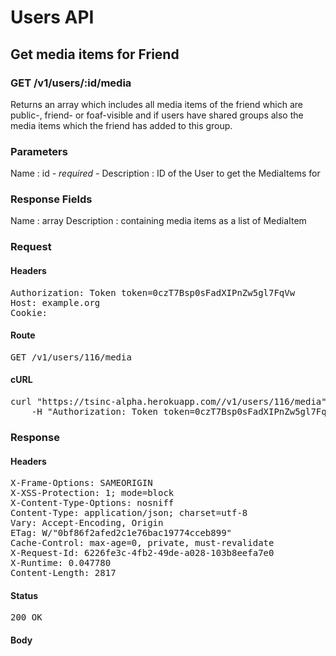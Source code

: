 # Users API

## Get media items for Friend

### GET /v1/users/:id/media

Returns an array which includes all media items of the friend which are public-, friend- or foaf-visible and if users have shared groups also the media items which the friend has added to this group.

### Parameters

Name : id *- required -*
Description : ID of the User to get the MediaItems for


### Response Fields

Name : array
Description : containing media items as a list of MediaItem

### Request

#### Headers

<pre>Authorization: Token token=0czT7Bsp0sFadXIPnZw5gl7FqVw
Host: example.org
Cookie: </pre>

#### Route

<pre>GET /v1/users/116/media</pre>

#### cURL

<pre class="request">curl &quot;https://tsinc-alpha.herokuapp.com//v1/users/116/media&quot; -X GET \
	-H &quot;Authorization: Token token=0czT7Bsp0sFadXIPnZw5gl7FqVw&quot;</pre>

### Response

#### Headers

<pre>X-Frame-Options: SAMEORIGIN
X-XSS-Protection: 1; mode=block
X-Content-Type-Options: nosniff
Content-Type: application/json; charset=utf-8
Vary: Accept-Encoding, Origin
ETag: W/&quot;0bf86f2afed2c1e76bac19774cceb899&quot;
Cache-Control: max-age=0, private, must-revalidate
X-Request-Id: 6226fe3c-4fb2-49de-a028-103b8eefa7e0
X-Runtime: 0.047780
Content-Length: 2817</pre>

#### Status

<pre>200 OK</pre>

#### Body

```javascript

```
